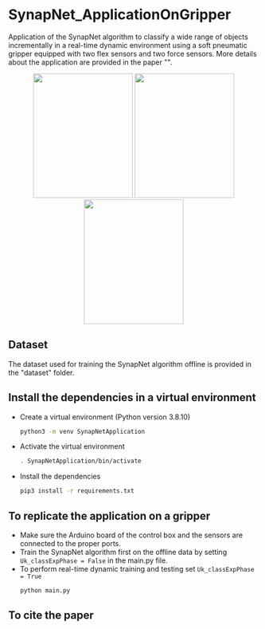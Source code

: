 # SynapNet_ApplicationOnGripper

Application of the SynapNet algorithm to classify a wide range of objects incrementally in a real-time dynamic environment using a soft pneumatic gripper equipped with two flex sensors and two force sensors. More details about the application are provided in the paper "".

<p align="center">
  <img src="https://github.com/nilay121/SynapNet_ApplicationOnGripper/blob/main/pics/IMG_20230703_122715.jpg" height = 250 width="200">
  <img src="https://github.com/nilay121/SynapNet_ApplicationOnGripper/blob/main/pics/IMG_20230703_111210.jpg" height = 250 width="200">
  <img src="https://github.com/nilay121/SynapNet_ApplicationOnGripper/blob/main/pics/IMG_20230703_114631.jpg" height = 250 width="200">
</p>

## Dataset

The dataset used for training the SynapNet algorithm offline is provided in the "dataset" folder.

## Install the dependencies in a virtual environment

- Create a virtual environment (Python version 3.8.10) 
  
  ```bash
  python3 -m venv SynapNetApplication
  ```

- Activate the virtual environment
  ```bash
  . SynapNetApplication/bin/activate
  
- Install the dependencies

  ```bash
  pip3 install -r requirements.txt
  ```

## To replicate the application on a gripper
  - Make sure the Arduino board of the control box and the sensors are connected to the proper ports.
  - Train the SynapNet algorithm first on the offline data by setting ```Uk_classExpPhase = False``` in the main.py file.
  - To perform real-time dynamic training and testing set ```Uk_classExpPhase = True```
    ```bash
    python main.py
    ```
  
## To cite the paper
  ```bash
  ```
